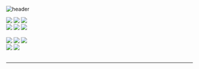 ![header](https://capsule-render.vercel.app/api?type=waving&height=220&text=Welcome!&desc=DaeHee-GitHub&descAlignY=52&descAlign=89&fontAlign=79&fontAlignY=30&color=gradient)

<a><img src="https://img.shields.io/badge/html5-E34F26?style=for-the-badge&logo=html5&logoColor=white"><a/>
<a><img src="https://img.shields.io/badge/css-1572B6?style=for-the-badge&logo=css3&logoColor=white"><a/>
<a><img src="https://img.shields.io/badge/javascript-F7DF1E?style=for-the-badge&logo=javascript&logoColor=black"><a/>
<br/>
<a><img src="https://img.shields.io/badge/vue.js-4FC08D?style=for-the-badge&logo=vue.js&logoColor=white"><a/>
<a><img src="https://img.shields.io/badge/react-61DAFB?style=for-the-badge&logo=react&logoColor=black"><a/>
<a><img src="https://img.shields.io/badge/TypeScript-3178C6?style=for-the-badge&logo=TypeScript&logoColor=white"/><a/>
<br/><br/>
<a><img src="https://img.shields.io/badge/java-007396?style=for-the-badge&logo=java&logoColor=white"><a/>
<a><img src="https://img.shields.io/badge/spring-6DB33F?style=for-the-badge&logo=spring&logoColor=white"><a/>
<a><img src="https://img.shields.io/badge/Node-339933?style=for-the-badge&logo=Node.js&logoColor=white"/><a/>
<br/>
<a><img src="https://img.shields.io/badge/Oracle-F80000?style=for-the-badge&logo=Oracle&logoColor=white"/><a/>
<a><img src="https://img.shields.io/badge/MySQL-4479A1?style=for-the-badge&logo=MySQL&logoColor=white"/><a/>
<br/><br/>

<hr/>

